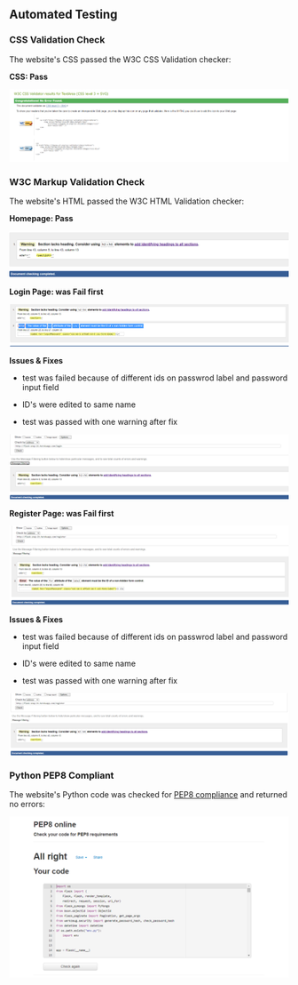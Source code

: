## Automated Testing

### CSS Validation Check

The website's CSS passed the W3C CSS Validation checker:

**CSS: Pass**

![W3c css validation](https://github.com/tashi-sk/flask-snap-it/blob/master/wireframes/w3c-css-validation.png "Snap-it w3c validation")

### W3C Markup Validation Check

The website's HTML passed the W3C HTML Validation checker:

**Homepage: Pass**

![home-page html5 validation](https://github.com/tashi-sk/flask-snap-it/blob/master/wireframes/home-testing-warning.png "Snap-it html validation")

**Login Page: was Fail first**

![login-page html5 test error](https://github.com/tashi-sk/flask-snap-it/blob/master/wireframes/login-testing-error.png "Snap-it html test fail")

**Issues & Fixes**
  * test was failed because of different ids on passwrod label and  password input field
  - ID's were edited to same name 
  * test was passed with one warning after fix
  
![login-page html5 test warning](https://github.com/tashi-sk/flask-snap-it/blob/master/wireframes/login-testing-warning.png "Snap-it html test pass")

**Register Page: was Fail first**

![Register-page html5 test error](https://github.com/tashi-sk/flask-snap-it/blob/master/wireframes/register-testing-error.png "Snap-it html test fail")

**Issues & Fixes**
  * test was failed because of different ids on passwrod label and  password input field
  - ID's were edited to same name 
  * test was passed with one warning after fix
  
![login-page html5 test warning](https://github.com/tashi-sk/flask-snap-it/blob/master/wireframes/register-testing-warning.png "Snap-it html test pass")


### Python PEP8 Compliant

The website's Python code was checked for [PEP8 compliance](http://pep8online.com/) and returned no errors:

![python pep8 check](https://github.com/tashi-sk/flask-snap-it/blob/master/wireframes/pep8-testing.png "Snap-itpep8 check")
